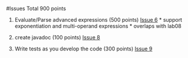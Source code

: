 #Issues
Total 900 points
  1. Evaluate/Parse advanced expressions (500 points) [Issue 6](https://github.com/UCSB-CS56-Projects/cs56-networking-expression-evaluator/issues/6)
    * support exponentiation and multi-operand expressions
    * overlaps with lab08

  2. create javadoc (100 points) [Issue 8](https://github.com/UCSB-CS56-Projects/cs56-networking-expression-evaluator/issues/8)

  3. Write tests as you develop the code (300 points) [Issue 9](https://github.com/UCSB-CS56-Projects/cs56-networking-expression-evaluator/issues/9)